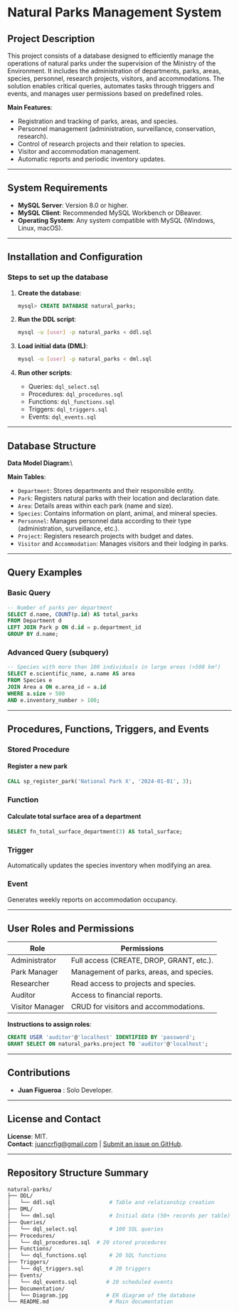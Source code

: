 # Natural Parks Management System

## Project Description

This project consists of a database designed to efficiently manage the operations of natural parks under the supervision of the Ministry of the Environment. It includes the administration of departments, parks, areas, species, personnel, research projects, visitors, and accommodations. The solution enables critical queries, automates tasks through triggers and events, and manages user permissions based on predefined roles.

**Main Features**:

- Registration and tracking of parks, areas, and species.
- Personnel management (administration, surveillance, conservation, research).
- Control of research projects and their relation to species.
- Visitor and accommodation management.
- Automatic reports and periodic inventory updates.

***

## System Requirements

- **MySQL Server**: Version 8.0 or higher.
- **MySQL Client**: Recommended MySQL Workbench or DBeaver.
- **Operating System**: Any system compatible with MySQL (Windows, Linux, macOS).

***

## Installation and Configuration

### Steps to set up the database

1. **Create the database**:

   ```sql
   mysql> CREATE DATABASE natural_parks;
   ```

2. **Run the DDL script**:

   ```bash
   mysql -u [user] -p natural_parks < ddl.sql
   ```

3. **Load initial data (DML)**:

   ```bash
   mysql -u [user] -p natural_parks < dml.sql
   ```

4. **Run other scripts**:

   - Queries: `dql_select.sql`
   - Procedures: `dql_procedures.sql`
   - Functions: `dql_functions.sql`
   - Triggers: `dql_triggers.sql`
   - Events: `dql_events.sql`

***

## Database Structure

**Data Model Diagram**:\

**Main Tables**:

- `Department`: Stores departments and their responsible entity.
- `Park`: Registers natural parks with their location and declaration date.
- `Area`: Details areas within each park (name and size).
- `Species`: Contains information on plant, animal, and mineral species.
- `Personnel`: Manages personnel data according to their type (administration, surveillance, etc.).
- `Project`: Registers research projects with budget and dates.
- `Visitor` and `Accommodation`: Manages visitors and their lodging in parks.

***

## Query Examples

### Basic Query

```sql
-- Number of parks per department  
SELECT d.name, COUNT(p.id) AS total_parks  
FROM Department d  
LEFT JOIN Park p ON d.id = p.department_id  
GROUP BY d.name;  
```

### Advanced Query (subquery)

```sql
-- Species with more than 100 individuals in large areas (>500 km²)  
SELECT e.scientific_name, a.name AS area  
FROM Species e  
JOIN Area a ON e.area_id = a.id  
WHERE a.size > 500  
AND e.inventory_number > 100;  
```

***

## Procedures, Functions, Triggers, and Events

### Stored Procedure

#### Register a new park

```sql
CALL sp_register_park('National Park X', '2024-01-01', 3);  
```

### Function

#### Calculate total surface area of a department

```sql
SELECT fn_total_surface_department(3) AS total_surface;  
```

### Trigger

Automatically updates the species inventory when modifying an area.

### Event

Generates weekly reports on accommodation occupancy.

***

## User Roles and Permissions

| Role            | Permissions                              |
| --------------- | ---------------------------------------- |
| Administrator   | Full access (CREATE, DROP, GRANT, etc.). |
| Park Manager    | Management of parks, areas, and species. |
| Researcher      | Read access to projects and species.     |
| Auditor         | Access to financial reports.             |
| Visitor Manager | CRUD for visitors and accommodations.    |

**Instructions to assign roles**:

```sql
CREATE USER 'auditor'@'localhost' IDENTIFIED BY 'password';  
GRANT SELECT ON natural_parks.project TO 'auditor'@'localhost';  
```

***

## Contributions

- **Juan Figueroa** : Solo Developer.

***

## License and Contact

**License**: MIT.\
**Contact**: [juancrfig@gmail.com](mailto\:juancrfig@gmail.com) | [Submit an issue on GitHub](https://github.com/juancrfig/sql_project/issues).

***

## Repository Structure Summary

```bash
natural-parks/  
├── DDL/  
│   └── ddl.sql                 # Table and relationship creation  
├── DML/  
│   └── dml.sql                 # Initial data (50+ records per table)  
├── Queries/  
│   └── dql_select.sql          # 100 SQL queries  
├── Procedures/  
│   └── dql_procedures.sql  # 20 stored procedures  
├── Functions/  
│   └── dql_functions.sql       # 20 SQL functions  
├── Triggers/  
│   └── dql_triggers.sql        # 20 triggers  
├── Events/  
│   └── dql_events.sql         # 20 scheduled events  
├── Documentation/  
│   └── Diagram.jpg            # ER diagram of the database  
└── README.md                   # Main documentation  
```